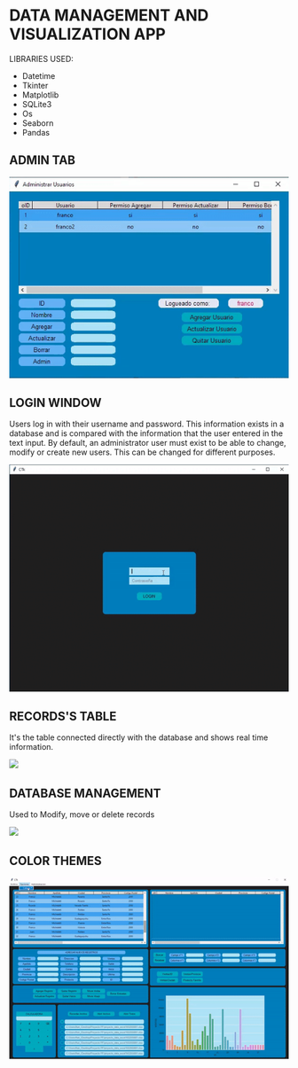 # DATA MANAGEMENT AND VISUALIZATION APP


LIBRARIES USED:

  - Datetime
  - Tkinter
  - Matplotlib
  - SQLite3
  - Os
  - Seaborn
  - Pandas

## ADMIN TAB

![](admin_tab.gif)

## LOGIN WINDOW

Users log in with their username and password. This information exists in a database and is compared with the information that the user entered in the text input. By default, an administrator user must exist to be able to change, modify or create new users. This can be changed for different purposes.

![](Login1.gif)

## RECORDS'S TABLE

It's the table connected directly with the database and shows real time information.

![](Table1.gif)

 ## DATABASE MANAGEMENT
 
 Used to Modify, move or delete records

![](Records.gif)

## COLOR THEMES

![](color1.gif)
